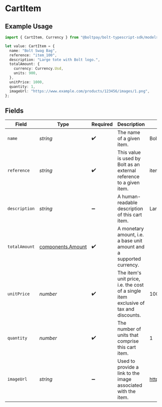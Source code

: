 # CartItem

## Example Usage

```typescript
import { CartItem, Currency } from "@boltpay/bolt-typescript-sdk/models/components";

let value: CartItem = {
  name: "Bolt Swag Bag",
  reference: "item_100",
  description: "Large tote with Bolt logo.",
  totalAmount: {
    currency: Currency.Usd,
    units: 900,
  },
  unitPrice: 1000,
  quantity: 1,
  imageUrl: "https://www.example.com/products/123456/images/1.png",
};
```

## Fields

| Field                                                                                 | Type                                                                                  | Required                                                                              | Description                                                                           | Example                                                                               |
| ------------------------------------------------------------------------------------- | ------------------------------------------------------------------------------------- | ------------------------------------------------------------------------------------- | ------------------------------------------------------------------------------------- | ------------------------------------------------------------------------------------- |
| `name`                                                                                | *string*                                                                              | :heavy_check_mark:                                                                    | The name of a given item.                                                             | Bolt Swag Bag                                                                         |
| `reference`                                                                           | *string*                                                                              | :heavy_check_mark:                                                                    | This value is used by Bolt as an external reference to a given item.                  | item_100                                                                              |
| `description`                                                                         | *string*                                                                              | :heavy_minus_sign:                                                                    | A human-readable description of this cart item.                                       | Large tote with Bolt logo.                                                            |
| `totalAmount`                                                                         | [components.Amount](../../models/components/amount.md)                                | :heavy_check_mark:                                                                    | A monetary amount, i.e. a base unit amount and a supported currency.                  |                                                                                       |
| `unitPrice`                                                                           | *number*                                                                              | :heavy_check_mark:                                                                    | The item's unit price, i.e. the cost of a single item exclusive of tax and discounts. | 1000                                                                                  |
| `quantity`                                                                            | *number*                                                                              | :heavy_check_mark:                                                                    | The number of units that comprise this cart item.                                     | 1                                                                                     |
| `imageUrl`                                                                            | *string*                                                                              | :heavy_minus_sign:                                                                    | Used to provide a link to the image associated with the item.                         | https://www.example.com/products/123456/images/1.png                                  |